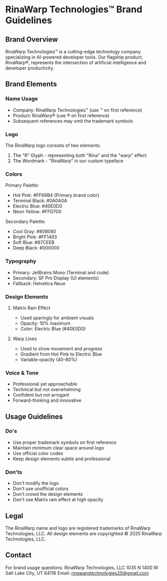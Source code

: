 # RinaWarp Technologies™ Brand Guidelines

## Brand Overview

RinaWarp Technologies™ is a cutting-edge technology company specializing in AI-powered developer tools. Our flagship product, RinaWarp®, represents the intersection of artificial intelligence and developer productivity.

## Brand Elements

### Name Usage
- Company: RinaWarp Technologies™ (use ™ on first reference)
- Product: RinaWarp® (use ® on first reference)
- Subsequent references may omit the trademark symbols

### Logo
The RinaWarp logo consists of two elements:
1. The "R" Glyph - representing both "Rina" and the "warp" effect
2. The Wordmark - "RinaWarp" in our custom typeface

### Colors
Primary Palette:
- Hot Pink: #FF69B4 (Primary brand color)
- Terminal Black: #0A0A0A
- Electric Blue: #40E0D0
- Neon Yellow: #FFD700

Secondary Palette:
- Cool Gray: #808080
- Bright Pink: #FF1493
- Soft Blue: #87CEEB
- Deep Black: #000000

### Typography
- Primary: JetBrains Mono (Terminal and code)
- Secondary: SF Pro Display (UI elements)
- Fallback: Helvetica Neue

### Design Elements
1. Matrix Rain Effect
   - Used sparingly for ambient visuals
   - Opacity: 10% maximum
   - Color: Electric Blue (#40E0D0)

2. Warp Lines
   - Used to show movement and progress
   - Gradient from Hot Pink to Electric Blue
   - Variable opacity (40-80%)

### Voice & Tone
- Professional yet approachable
- Technical but not overwhelming
- Confident but not arrogant
- Forward-thinking and innovative

## Usage Guidelines

### Do's
- Use proper trademark symbols on first reference
- Maintain minimum clear space around logo
- Use official color codes
- Keep design elements subtle and professional

### Don'ts
- Don't modify the logo
- Don't use unofficial colors
- Don't crowd the design elements
- Don't use Matrix rain effect at high opacity

## Legal
The RinaWarp name and logo are registered trademarks of RinaWarp Technologies, LLC.
All design elements are copyrighted © 2025 RinaWarp Technologies, LLC.

## Contact
For brand usage questions:
RinaWarp Technologies, LLC
1035 N 1400 W
Salt Lake City, UT 84116
Email: rinawarptechnologies25@gmail.com
